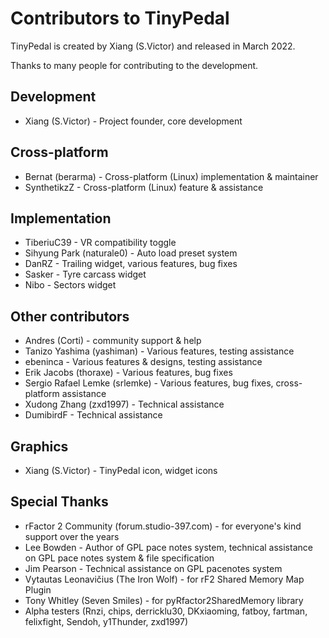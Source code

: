 # Contributors to TinyPedal
TinyPedal is created by Xiang (S.Victor) and released in March 2022.

Thanks to many people for contributing to the development.

## Development
* Xiang (S.Victor) - Project founder, core development

## Cross-platform
* Bernat (berarma) - Cross-platform (Linux) implementation & maintainer
* SynthetikzZ - Cross-platform (Linux) feature & assistance

## Implementation
* TiberiuC39 - VR compatibility toggle
* Sihyung Park (naturale0) - Auto load preset system
* DanRZ - Trailing widget, various features, bug fixes
* Sasker - Tyre carcass widget
* Nibo - Sectors widget

## Other contributors
* Andres (Corti) - community support & help
* Tanizo Yashima (yashiman) - Various features, testing assistance
* ebeninca - Various features & designs, testing assistance
* Erik Jacobs (thoraxe) - Various features, bug fixes
* Sergio Rafael Lemke (srlemke) - Various features, bug fixes, cross-platform assistance
* Xudong Zhang (zxd1997) - Technical assistance
* DumibirdF - Technical assistance

## Graphics
* Xiang (S.Victor) - TinyPedal icon, widget icons

## Special Thanks
* rFactor 2 Community (forum.studio-397.com) - for everyone's kind support over the years
* Lee Bowden - Author of GPL pace notes system, technical assistance on GPL pace notes system & file specification
* Jim Pearson - Technical assistance on GPL pacenotes system
* Vytautas Leonavičius (The Iron Wolf) - for rF2 Shared Memory Map Plugin
* Tony Whitley (Seven Smiles) - for pyRfactor2SharedMemory library
* Alpha testers (Rnzi, chips, derricklu30, DKxiaoming, fatboy, fartman, felixfight, Sendoh, y1Thunder, zxd1997)
